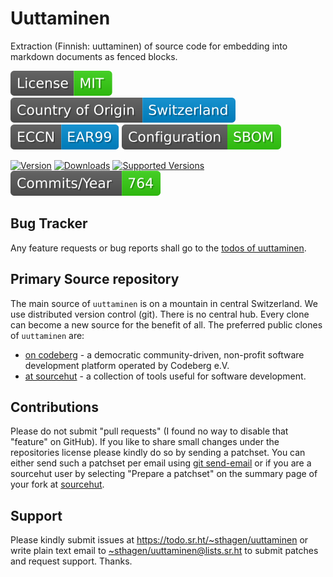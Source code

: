 # Uuttaminen

Extraction (Finnish: uuttaminen) of source code for embedding into markdown documents as fenced blocks.

[![license](badges/license-spdx-mit.svg)](https://git.sr.ht/~sthagen/uuttaminen/tree/default/item/LICENSE)
[![Country of Origin](badges/country-of-origin-name-switzerland-neutral.svg)](https://git.sr.ht/~sthagen/uuttaminen/tree/default/item/COUNTRY-OF-ORIGIN)
[![Export Classification Control Number (ECCN)](badges/export-control-classification-number_eccn-ear99-neutral.svg)](https://git.sr.ht/~sthagen/uuttaminen/tree/default/item/EXPORT-CONTROL-CLASSIFICATION-NUMBER)
[![Configuration](badges/configuration-sbom.svg)](third-party/index.html)

[![Version](https://img.shields.io/pypi/v/uuttaminen.svg?style=flat)](https://pypi.python.org/pypi/uuttaminen/)
[![Downloads](https://static.pepy.tech/badge/uuttaminen/month)](https://pepy.tech/project/uuttaminen)
[![Supported Versions](https://img.shields.io/pypi/pyversions/uuttaminen.svg?style=flat)](https://pypi.python.org/pypi/uuttaminen/)
[![Maintenance Status](docs/badges/commits-per-year.svg)](https://git.sr.ht/~sthagen/uuttaminen/log)

## Bug Tracker

Any feature requests or bug reports shall go to the [todos of uuttaminen](https://todo.sr.ht/~sthagen/uuttaminen).

## Primary Source repository

The main source of `uuttaminen` is on a mountain in central Switzerland.
We use distributed version control (git).
There is no central hub.
Every clone can become a new source for the benefit of all.
The preferred public clones of `uuttaminen` are:

* [on codeberg](https://codeberg.org/sthagen/uuttaminen) - a democratic community-driven, non-profit software development platform operated by Codeberg e.V.
* [at sourcehut](https://git.sr.ht/~sthagen/uuttaminen) - a collection of tools useful for software development.

## Contributions

Please do not submit "pull requests" (I found no way to disable that "feature" on GitHub).
If you like to share small changes under the repositories license please kindly do so by sending a patchset.
You can either send such a patchset per email using [git send-email](https://git-send-email.io) or 
if you are a sourcehut user by selecting "Prepare a patchset" on the summary page of your fork at [sourcehut](https://git.sr.ht/).

## Support

Please kindly submit issues at <https://todo.sr.ht/~sthagen/uuttaminen> or write plain text email to <~sthagen/uuttaminen@lists.sr.ht> to submit patches and request support. Thanks.
